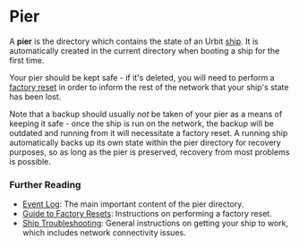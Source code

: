 # Pier

A **pier** is the directory which contains the state of an Urbit [ship](urbit-docs/glossary/ship). It is automatically created in the current directory when booting a ship for the first time.

Your pier should be kept safe - if it's deleted, you will need to perform a [factory reset](urbit-docs/glossary/reset) in order to inform the rest of the network that your ship's state has been lost.

Note that a backup should usually _not_ be taken of your pier as a means of keeping it safe - once the ship is run on the network, the backup will be outdated and running from it will necessitate a factory reset. A running ship automatically backs up its own state within the pier directory for recovery purposes, so as long as the pier is preserved, recovery from most problems is possible.

### Further Reading

- [Event Log](urbit-docs/glossary/eventlog): The main important content of the pier directory.
- [Guide to Factory Resets](https://urbit.org/using/id/guide-to-resets): Instructions on performing a factory reset.
- [Ship Troubleshooting](https://urbit.org/using/os/ship-troubleshooting): General instructions on getting your ship to work, which includes network connectivity issues.
